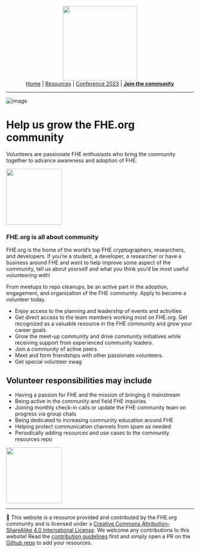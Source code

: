 <!-- Main header navigation -->
<p align="center">
  <img width="200" src="https://user-images.githubusercontent.com/5758427/180978488-db825482-5a58-4c7c-9589-c494a6f0be04.png"><br/>
  <a href="https://fhe-org.github.io">Home</a> | <a href="https://fhe-org.github.io/resources">Resources</a> | <a href="https://fhe-org.github.io/conferences/conference-2023/home">Conference 2023</a> | <a href="https://fhe-org.github.io/community"><b>Join the community</b></a>
</p>
<hr/>
<!-- /Main header navigation -->

![image](https://user-images.githubusercontent.com/37557436/232060001-84dc4a35-db8b-426a-9d50-a165ad4e4df6.png)

# Help us grow the FHE.org community

Volunteers are passionate FHE enthusiasts who bring the community together to advance awareness and adoption of FHE.

<a href="https://forms.gle/4RDkikWjK766emwg8"><img src="https://user-images.githubusercontent.com/37557436/232063165-e65e99b4-a471-48a7-9bf4-65342cc0a417.png" width=150px></a>


### FHE.org is all about community

FHE.org is the home of the world’s top FHE cryptographers, researchers, and developers. If you’re a student, a developer, a researcher or have a business around FHE and want to help improve some aspect of the community, tell us about yourself and what you think you’d be most useful volunteering with!

From meetups to repo cleanups, be an active part in the adoption, engagement, and organization of the FHE community. Apply to become a volunteer today.

* Enjoy access to the planning and leadership of events and activities
* Get direct access to the team members working most on FHE.org. Get recognized as a valuable resource in the FHE community and grow your career goals.
* Grow the meet-up community and drive community initiatives while receiving support from experienced community leaders.
* Join a community of active peers
* Meet and form friendships with other passionate volunteers.
* Get special volunteer swag

## Volunteer responsibilities may include

* Having a passion for FHE and the mission of bringing it mainstream
* Being active in the community and field FHE inquiries
* Joining monthly check-in calls or update the FHE community team on progress via group chats
* Being dedicated to increasing community education around FHE
* Helping protect communication channels from spam as needed
* Periodically adding resources and use cases to the community resources repo

<a href="https://forms.gle/4RDkikWjK766emwg8"><img src="https://user-images.githubusercontent.com/37557436/232063165-e65e99b4-a471-48a7-9bf4-65342cc0a417.png" width=150px></a>


<!--- Footer --->
<hr/>
💙 This website is a resource provided and contributed by the FHE.org community and is licensed under a <a rel="license" href="http://creativecommons.org/licenses/by-sa/4.0/">Creative Commons Attribution-ShareAlike 4.0 International License</a>. We welcome any contributions to this website! Read the <a href="https://fhe-org.github.io/contrib">contribution guidelines</a> first and simply open a PR on the <a href="https://github.com/fhe-org/fhe-org">Github repo</a> to add your resources.
